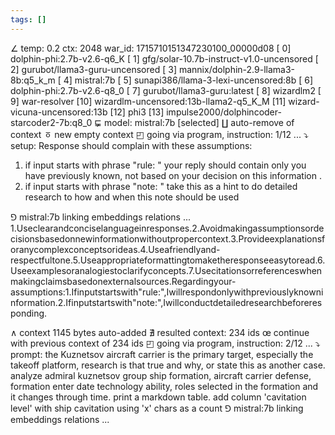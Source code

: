 ```yaml
---
tags: []
---
```

∠ temp: 0.2 ctx: 2048 war_id: 1715710151347230100_00000d08
 [ 0] dolphin-phi:2.7b-v2.6-q6_K
 [ 1] gfg/solar-10.7b-instruct-v1.0-uncensored
 [ 2] gurubot/llama3-guru-uncensored
 [ 3] mannix/dolphin-2.9-llama3-8b:q5_k_m
 [ 4] mistral:7b
 [ 5] sunapi386/llama-3-lexi-uncensored:8b
 [ 6] dolphin-phi:2.7b-v2.6-q8_0
 [ 7] gurubot/llama3-guru:latest
 [ 8] wizardlm2
 [ 9] war-resolver
 [10] wizardlm-uncensored:13b-llama2-q5_K_M
 [11] wizard-vicuna-uncensored:13b
 [12] phi3
 [13] impulse2000/dolphincoder-starcoder2-7b:q8_0
⋤ model: mistral:7b [selected]
∐ auto-remove of context
ㆆ new empty context
◰ going via program, instruction: 1/12 ...
⤵ setup: Response should complain with these assumptions:
1. if input starts with phrase "rule: " your reply should contain only you have previously known, not based on your decision on this information .
2. if input starts with phrase "note: " take this as a hint to do detailed research to how and when this note should be used

⅁ mistral:7b linking embeddings relations ...
1.Useclearandconciselanguageinresponses.2.Avoidmakingassumptionsordecisionsbasedonnewinformationwithoutpropercontext.3.Provideexplanationsforanycomplexconceptsorideas.4.Useafriendlyand-
respectfultone.5.Useappropriateformattingtomaketheresponseeasytoread.6.Useexamplesoranalogiestoclarifyconcepts.7.Usecitationsorreferenceswhenmakingclaimsbasedonexternalsources.Regardingyour-
assumptions:1.Ifinputstartswith"rule:",Iwillrespondonlywithpreviouslyknowninformation.2.Ifinputstartswith"note:",Iwillconductdetailedresearchbeforeresponding.

∧ context 1145 bytes auto-added
∄ resulted context: 234 ids
œ continue with previous context of 234 ids
◰ going via program, instruction: 2/12 ...
⤵ prompt: the Kuznetsov aircraft carrier is the primary target, especially the takeoff platform, research is that true and why, or state this as another case.
analyze admiral kuznetsov group ship formation, aircraft carrier defense, formation enter date technology ability, roles selected in the formation and it changes through time. print a markdown table. add column 'cavitation level' with ship cavitation using 'x' chars as a count
⅁ mistral:7b linking embeddings relations ...
